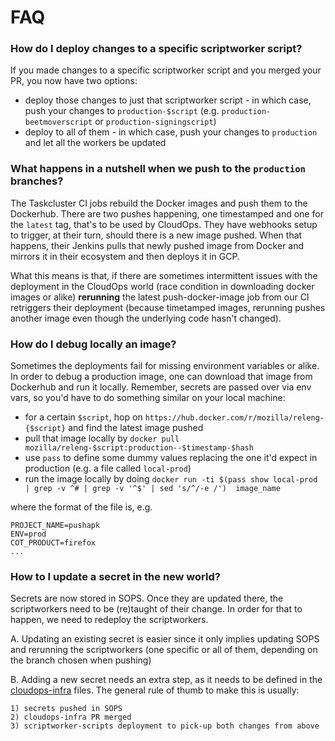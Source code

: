 # FAQ

### How do I deploy changes to a specific scriptworker script?

If you made changes to a specific scriptworker script and you merged your PR, you now have
two options:

* deploy those changes to just that scriptworker script - in which case, push your changes to `production-$script` (e.g.
`production-beetmoverscript` or `production-signingscript`)
* deploy to all of them - in which case, push your changes to `production` and let all the workers be updated

### What happens in a nutshell when we push to the `production` branches?

The Taskcluster CI jobs rebuild the Docker images and push them to the Dockerhub. There are
two pushes happening, one timestamped and one for the `latest` tag, that's to be used
by CloudOps. They have webhooks setup to trigger, at their turn, should there is a new
image pushed. When that happens, their Jenkins pulls that newly pushed image from Docker
and mirrors it in their ecosystem and then deploys it in GCP.

What this means is that, if there are sometimes intermittent issues with the
deployment in the CloudOps world (race condition in downloading docker images or alike)
**rerunning** the latest push-docker-image job from our CI retriggers their deployment
(because timetamped images, rerunning pushes another image even though the underlying
code hasn't changed).

### How do I debug locally an image?

Sometimes the deployments fail for missing environment variables or alike. In order
to debug a production image, one can download that image from Dockerhub and run
it locally. Remember, secrets are passed over via env vars, so you'd have to do something similar
on your local machine:

* for a certain `$script`, hop on `https://hub.docker.com/r/mozilla/releng-{$script}` and
find the latest image pushed
* pull that image locally by `docker pull mozilla/releng-$script:production--$timestamp-$hash`
* use `pass` to define some dummy values replacing the one it'd expect in production (e.g. a file called `local-prod`)
* run the image locally by doing `docker run -ti $(pass show local-prod | grep -v ^# | grep -v '^$' | sed 's/^/-e /')  image_name`

where the format of the file is, e.g.
```
PROJECT_NAME=pushapk
ENV=prod
COT_PRODUCT=firefox
...
```

### How to I update a secret in the new world?

Secrets are now stored in SOPS. Once they are updated there, the scriptworkers
need to be (re)taught of their change. In order for that to happen, we need to
redeploy the scriptworkers.

A. Updating an existing secret is easier since it only implies updating SOPS
and rerunning the scriptworkers (one specific or all of them, depending on the branch
chosen when pushing)

B. Adding a new secret needs an extra step, as it needs to be defined in the [cloudops-infra](https://github.com/mozilla-services/cloudops-infra/tree/master/projects/relengworker/k8s/charts)
files. The general rule of thumb to make this is usually:

    1) secrets pushed in SOPS
    2) cloudops-infra PR merged
    3) scriptworker-scripts deployment to pick-up both changes from above

